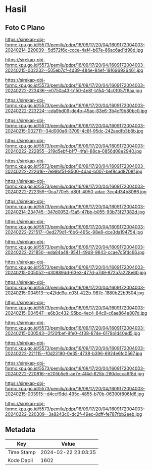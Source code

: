 # Hasil

## Foto C Plano

https://sirekap-obj-formc.kpu.go.id/5573/pemilu/pdpr/16/09/17/20/04/1609172004003-20240214-220039--5d572f6c-ccce-4af4-b67e-86ac6ad1d98d.jpg

https://sirekap-obj-formc.kpu.go.id/5573/pemilu/pdpr/16/09/17/20/04/1609172004003-20240215-002232--505eb7cf-4d39-484e-84ef-191696926461.jpg

https://sirekap-obj-formc.kpu.go.id/5573/pemilu/pdpr/16/09/17/20/04/1609172004003-20240222-223436--e0750a43-b150-4e8f-b154-14c0f057f8aa.jpg

https://sirekap-obj-formc.kpu.go.id/5573/pemilu/pdpr/16/09/17/20/04/1609172004003-20240222-223224--cda9bd09-de4b-45ac-83e6-3b4cf9b80bc0.jpg

https://sirekap-obj-formc.kpu.go.id/5573/pemilu/pdpr/16/09/17/20/04/1609172004003-20240215-002711--34d000a6-3709-4c8f-95dc-242aedfb3b8b.jpg

https://sirekap-obj-formc.kpu.go.id/5573/pemilu/pdpr/16/09/17/20/04/1609172004003-20240222-222855--219d5ebf-b1f7-4fa1-88ca-0856d08e2940.jpg

https://sirekap-obj-formc.kpu.go.id/5573/pemilu/pdpr/16/09/17/20/04/1609172004003-20240222-222616--7e99bf51-8500-4dad-b007-bef8cad8708f.jpg

https://sirekap-obj-formc.kpu.go.id/5573/pemilu/pdpr/16/09/17/20/04/1609172004003-20240222-222359--0ca770e5-d80f-4050-adac-3cc4d34b8086.jpg

https://sirekap-obj-formc.kpu.go.id/5573/pemilu/pdpr/16/09/17/20/04/1609172004003-20240214-234745--347d0052-f3a5-47bb-b055-93b73f27382d.jpg

https://sirekap-obj-formc.kpu.go.id/5573/pemilu/pdpr/16/09/17/20/04/1609172004003-20240222-221517--0ed279d1-f6b6-495c-98e8-dce3da194754.jpg

https://sirekap-obj-formc.kpu.go.id/5573/pemilu/pdpr/16/09/17/20/04/1609172004003-20240222-221850--eda84a48-9541-49d8-9843-ccae7c5fdc66.jpg

https://sirekap-obj-formc.kpu.go.id/5573/pemilu/pdpr/16/09/17/20/04/1609172004003-20240215-005052--d30889dd-63e3-477d-a7d9-872a7a228e60.jpg

https://sirekap-obj-formc.kpu.go.id/5573/pemilu/pdpr/16/09/17/20/04/1609172004003-20240215-004913--c42fdd9a-c03f-422b-987c-1880b22b9504.jpg

https://sirekap-obj-formc.kpu.go.id/5573/pemilu/pdpr/16/09/17/20/04/1609172004003-20240215-004547--e6b3c432-95bc-4ec4-84c9-c6ae864e807d.jpg

https://sirekap-obj-formc.kpu.go.id/5573/pemilu/pdpr/16/09/17/20/04/1609172004003-20240215-000543--2f20fbef-9fe0-4f38-874e-6179a1d40ed5.jpg

https://sirekap-obj-formc.kpu.go.id/5573/pemilu/pdpr/16/09/17/20/04/1609172004003-20240222-221115--f0d23180-0e35-4738-b396-6924e6fc0567.jpg

https://sirekap-obj-formc.kpu.go.id/5573/pemilu/pdpr/16/09/17/20/04/1609172004003-20240222-220816--e205b5e5-ae7e-4f4d-825b-260dccca6f8d.jpg

https://sirekap-obj-formc.kpu.go.id/5573/pemilu/pdpr/16/09/17/20/04/1609172004003-20240215-003915--d4ccf9dd-495c-4855-b70b-06300f806fd6.jpg

https://sirekap-obj-formc.kpu.go.id/5573/pemilu/pdpr/16/09/17/20/04/1609172004003-20240222-220309--3a8243c0-dc2f-49ec-8dff-fe787fbb2eeb.jpg


## Metadata

| Key        | Value               |
| ---------- | ------------------- |
| Time Stamp | 2024-02-22 23:03:35 |
| Kode Dapil | 1602                |



